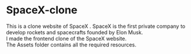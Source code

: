 # SpaceX-clone
This is a clone website of SpaceX .
SpaceX is the first private company to develop rockets and spacecrafts founded by Elon Musk. <br>
I made the frontend clone of the SpaceX website.<br>
The Assets folder contains all the required resources. <br>
